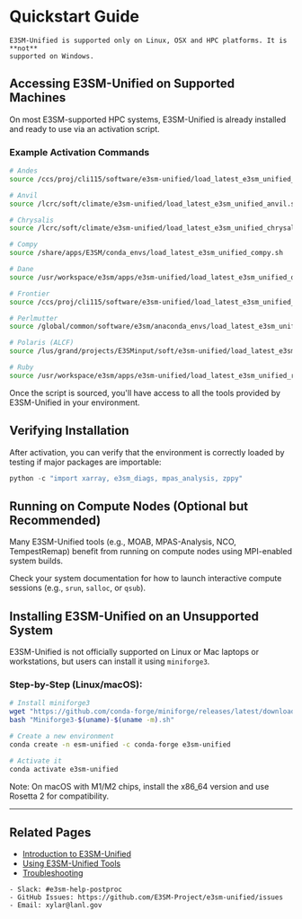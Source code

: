 # Quickstart Guide

```{note}
E3SM-Unified is supported only on Linux, OSX and HPC platforms. It is **not**
supported on Windows.
```

## Accessing E3SM-Unified on Supported Machines

On most E3SM-supported HPC systems, E3SM-Unified is already installed and
ready to use via an activation script.

### Example Activation Commands

```bash
# Andes
source /ccs/proj/cli115/software/e3sm-unified/load_latest_e3sm_unified_andes.sh

# Anvil
source /lcrc/soft/climate/e3sm-unified/load_latest_e3sm_unified_anvil.sh

# Chrysalis
source /lcrc/soft/climate/e3sm-unified/load_latest_e3sm_unified_chrysalis.sh

# Compy
source /share/apps/E3SM/conda_envs/load_latest_e3sm_unified_compy.sh

# Dane
source /usr/workspace/e3sm/apps/e3sm-unified/load_latest_e3sm_unified_dane.sh

# Frontier
source /ccs/proj/cli115/software/e3sm-unified/load_latest_e3sm_unified_frontier.sh

# Perlmutter
source /global/common/software/e3sm/anaconda_envs/load_latest_e3sm_unified_pm-cpu.sh

# Polaris (ALCF)
source /lus/grand/projects/E3SMinput/soft/e3sm-unified/load_latest_e3sm_unified_polaris.sh

# Ruby
source /usr/workspace/e3sm/apps/e3sm-unified/load_latest_e3sm_unified_ruby.sh
```

Once the script is sourced, you'll have access to all the tools provided by
E3SM-Unified in your environment.

## Verifying Installation

After activation, you can verify that the environment is correctly loaded by
testing if major packages are importable:

```python
python -c "import xarray, e3sm_diags, mpas_analysis, zppy"
```

## Running on Compute Nodes (Optional but Recommended)

Many E3SM-Unified tools (e.g., MOAB, MPAS-Analysis, NCO, TempestRemap) benefit
from running on compute nodes using MPI-enabled system builds.

Check your system documentation for how to launch interactive compute sessions
(e.g., `srun`, `salloc`, or `qsub`).

## Installing E3SM-Unified on an Unsupported System

E3SM-Unified is not officially supported on Linux or Mac laptops or
workstations, but users can install it using `miniforge3`.

### Step-by-Step (Linux/macOS):

```bash
# Install miniforge3
wget "https://github.com/conda-forge/miniforge/releases/latest/download/Miniforge3-$(uname)-$(uname -m).sh"
bash "Miniforge3-$(uname)-$(uname -m).sh"

# Create a new environment
conda create -n esm-unified -c conda-forge e3sm-unified

# Activate it
conda activate e3sm-unified
```

Note: On macOS with M1/M2 chips, install the x86\_64 version and use Rosetta 2
for compatibility.

---

## Related Pages

* [Introduction to E3SM-Unified](introduction.md)
* [Using E3SM-Unified Tools](using-tools.md)
* [Troubleshooting](troubleshooting.md)

```{admonition} Need Help?
- Slack: #e3sm-help-postproc
- GitHub Issues: https://github.com/E3SM-Project/e3sm-unified/issues
- Email: xylar@lanl.gov
```
